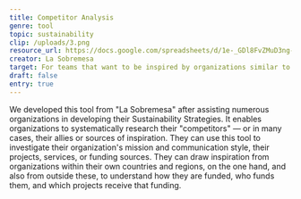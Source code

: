 ```yaml
---
title: Competitor Analysis
genre: tool
topic: sustainability
clip: /uploads/3.png
resource_url: https://docs.google.com/spreadsheets/d/1e-_GDl8FvZMuD3ng-Vk6aainNKbT88ZOHrCnwOsr_8M/edit#gid=1778666083
creator: La Sobremesa
target: For teams that want to be inspired by organizations similar to themselves.
draft: false
entry: true
---
```

<!--StartFragment-->

We developed this tool from "La Sobremesa" after assisting numerous organizations in developing their Sustainability Strategies. It enables organizations to systematically research their "competitors" — or in many cases, their allies or sources of inspiration. They can use this tool to investigate their organization's mission and communication style, their projects, services, or funding sources. They can draw inspiration from organizations within their own countries and regions, on the one hand, and also from outside these, to understand how they are funded, who funds them, and which projects receive that funding.

<!--EndFragment-->